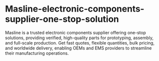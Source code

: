 # Masline-electronic-components-supplier-one-stop-solution
Masline is a trusted electronic components supplier offering one-stop solutions, providing verified, high-quality parts for prototyping, assembly, and full-scale production. Get fast quotes, flexible quantities, bulk pricing, and worldwide delivery, enabling OEMs and EMS providers to streamline their manufacturing operations.

